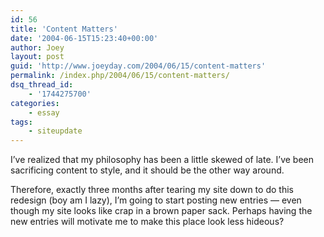 ```yaml
---
id: 56
title: 'Content Matters'
date: '2004-06-15T15:23:40+00:00'
author: Joey
layout: post
guid: 'http://www.joeyday.com/2004/06/15/content-matters'
permalink: /index.php/2004/06/15/content-matters/
dsq_thread_id:
    - '1744275700'
categories:
    - essay
tags:
    - siteupdate
---
```


I’ve realized that my philosophy has been a little skewed of late. I’ve been sacrificing content to style, and it should be the other way around.

Therefore, exactly three months after tearing my site down to do this redesign (boy am I lazy), I’m going to start posting new entries — even though my site looks like crap in a brown paper sack. Perhaps having the new entries will motivate me to make this place look less hideous?